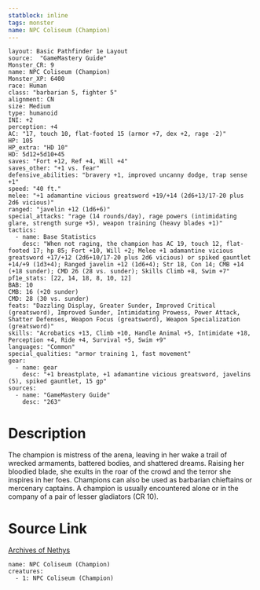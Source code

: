```yaml
---
statblock: inline
tags: monster
name: NPC Coliseum (Champion)
---
```

```statblock
layout: Basic Pathfinder 1e Layout
source:  "GameMastery Guide"
Monster_CR: 9
name: NPC Coliseum (Champion)
Monster_XP: 6400
race: Human
class: "barbarian 5, fighter 5"
alignment: CN
size: Medium
type: humanoid
INI: +2
perception: +4
AC: "17, touch 10, flat-footed 15 (armor +7, dex +2, rage -2)"
HP: 105
HP_extra: "HD 10"
HD: 5d12+5d10+45
saves: "Fort +12, Ref +4, Will +4"
saves_other: "+1 vs. fear"
defensive_abilities: "bravery +1, improved uncanny dodge, trap sense +1"
speed: "40 ft."
melee: "+1 adamantine vicious greatsword +19/+14 (2d6+13/17-20 plus 2d6 vicious)"
ranged: "javelin +12 (1d6+6)"
special_attacks: "rage (14 rounds/day), rage powers (intimidating glare, strength surge +5), weapon training (heavy blades +1)"
tactics:
  - name: Base Statistics
    desc: "When not raging, the champion has AC 19, touch 12, flat-footed 17; hp 85; Fort +10, Will +2; Melee +1 adamantine vicious greatsword +17/+12 (2d6+10/17-20 plus 2d6 vicious) or spiked gauntlet +14/+9 (1d3+4); Ranged javelin +12 (1d6+4); Str 18, Con 14; CMB +14 (+18 sunder); CMD 26 (28 vs. sunder); Skills Climb +8, Swim +7"
pf1e_stats: [22, 14, 18, 8, 10, 12]
BAB: 10
CMB: 16 (+20 sunder)
CMD: 28 (30 vs. sunder)
feats: "Dazzling Display, Greater Sunder, Improved Critical (greatsword), Improved Sunder, Intimidating Prowess, Power Attack, Shatter Defenses, Weapon Focus (greatsword), Weapon Specialization (greatsword)"
skills: "Acrobatics +13, Climb +10, Handle Animal +5, Intimidate +18, Perception +4, Ride +4, Survival +5, Swim +9"
languages: "Common"
special_qualities: "armor training 1, fast movement"
gear:
  - name: gear
    desc: "+1 breastplate, +1 adamantine vicious greatsword, javelins (5), spiked gauntlet, 15 gp"
sources:
  - name: "GameMastery Guide"
    desc: "263"
```
# Description
The champion is mistress of the arena, leaving in her wake a trail of wrecked armaments, battered bodies, and shattered dreams. Raising her bloodied blade, she exults in the roar of the crowd and the terror she inspires in her foes. Champions can also be used as barbarian chieftains or mercenary captains. A champion is usually encountered alone or in the company of a pair of lesser gladiators (CR 10).
# Source Link
[Archives of Nethys](https://aonprd.com/NPCDisplay.aspx?ItemName=Coliseum%20(Champion))
```encounter-table
name: NPC Coliseum (Champion)
creatures:
  - 1: NPC Coliseum (Champion)
```
